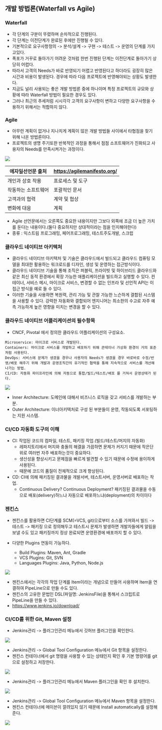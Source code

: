 ## 개발 방법론(Waterfall vs Agile)
### Waterfall
* 각 단계의 구분이 뚜렸하며 순차적으로 진행된다.
* 각 단계는 이전단계가 완료된 후에만 진행될 수 있다.
* 기본적으로 요구사항정의 -> 분석/설계 -> 구현 -> 테스트 -> 운영의 단계를 가지고있다.
* 폭포가 거꾸로 돌아가기 어려운 것처럼 한번 진행된 단계는 이전단계로 돌아가기 상당히 어렵다.
* 따라서 고객의 Needs가 바로 반영되기 어렵고 반영된다고 하더라도 굉장히 많은 시간과 비용이 발생된다. 경우에 따라 다음 프로젝트에 반영해야되는 상황도 발생한다.
* 지금도 널리 사용되는 좋은 개발 방법론 중에 하나이며 특정 프로젝트의 규모와 상황에 따라 Waterfall 방법이 필요한 경우도 있다.
* 그러나 최근의 추세처럼 시시각각 고객의 요구사항이 변하고 다양한 요구사항을 수용하기 위해서는 적합하지 않다.

### Agile
* 아무런 계획이 없거나 지나치게 계획이 많은 개발 방법들 사이에서 타협점을 찾기 위해 나온 방법론이다.
* 프로젝트의 생명 주기또한 반복적인 과정을 통해서 점점 소프트웨어가 진화되고 사용자의 Needs를 만족시켜가는 과정이다.

<img src="./img/1.png">

에자일선언문 출처|https://agilemanifesto.org/
-|-
개인과 상호 작용 | 프로세스 및 도구
작동하는 소프트웨어 | 포괄적인 문서
고객과의 협력 | 계약 및 협상
변화에 대응 | 계획
* Agile 선언문에서는 오른쪽도 중요한 내용이지만 그보다 외쪽에 조금 더 높은 가치를 둔다는 내용이다.(둘다 중요하지만 상대적이라는 점을 인지해야한다)
* 종류 : 익스트림 프로그래밍, 페어프로그래밍, 테스트주도개발, 스크럽

### 클라우드 네이티브 아키텍처
* 클라우드 네이티브 아키텍처 및 기술은 클라우드에서 빌드되고 클라우드 컴퓨팅 모델을 최대한 활용하는 워크로드를 디자인, 생성 및 운영하는 접근방식이다.
* 클라우드 네이티브 기술을 통해 조직은 퍼블릭, 프라이빗 및 하이브리드 클라우드와 같은 최신 동적 환경에서 확장 가능한 애플리케이션을 빌드하고 실행할 수 있다. 컨테이너, 서비스 메시, 마이크로 서비스, 변경할 수 없는 인프라 및 선언적 API는 이 접근 방식을 예로 들 수 있다.
* 이러한 기술을 사용하면 복원력, 관리 가능 및 관찰 가능한 느슨하게 결합된 시스템을 사용할 수 있다. 강력한 자동화와 결합되어 엔지니어는 최소한의 수고로 자주 예측 가능하게 높은 영향을 미치는 변경을 할 수 있다.

### 클라우드 네이티브 어플리케이션의 필수항목
* CNCF, Pivotal 에서 정의한 클라우드 어플리케이션의 구성요소.
```
Microservice: 마이크로 서비스로 개발된다.
Containers: 마이크로 서비스를 개발하고 배포하기 위해 콘테이너 가상화 환경이 거의 표준처럼 사용된다.
DevOps: 서비스에 문제가 생겼을 경우나 사용자의 Needs가 생겼을 경우 바로바로 수정/반영/배포 해주기 위해 개발과 운영조직간의 유기적인 협력을 통해 지속적으로 서비스를 개선해나가는 방법.
CI/CD: 자동화 파이프라인에 의해 자동으로 통합/빌드/테스트/배포 를 거쳐서 운영상태가 된다.
```

<img src="./img/2.png">

* Inner Architecture: 도메인에 대해서 비즈니스 로직을 갖고 서비스를 개발하는 부분.
* Outer Architecture: 이너아키텍처로 구성 된 부분들이 운영, 작동되도록 서포팅하는 지원 시스템.

### CI/CD 자동화 도구의 이해
* CI: 작업된 코드의 컴파일, 테스트, 패키징 작업.(빌드/테스트/머지의 자동화)
  * 레파지토리에서 머지와 충돌의 해결을 가끔하면 문제가 커지기 때문에 작은단위로 여러번 자주 배포하는것이 중요하다.
  * 생산성을 향상시키고 문제점을 빠르게 발견할 수 있기 때문에 수정에 용이하게 사용된다.
  * 때문에 코드의 품질이 전체적으로 크게 향상된다.
* CD: CI에 의해 패키징된 결과물을 개발서버, 테스트서버, 운영서버로 배포하는 작업.
  * Continuous Delivery? Continuous Deployment? 패키징된 결과물을 수동으로 배포(delivery)하느냐 자동으로 배포하느냐(deployment)의 차이이다

### 젠킨스
* 젠킨스를 활용하면 CI단계를 SCM(=VCS, git)으로부터 소스를 가져와서 빌드 -> 테스트 -> 패키징 으로 정의해두고 테스트시 문제가 발생하면 개발자들에게 알림을 보낼 수도 있고 패키징까지 정상 완료되면 운영환경에 배포까지 할 수 있다.

* 다양한 Plugins 연동이 가능하다.
  * Build Plugins: Maven, Ant, Gradle
  * VCS Plugins: Git, SVN
  * Languages Plugins: Java, Python, Node.js

<img src="./img/3.png">

* 젠킨스에서는 각각의 작업 단계를 Item이라는 개념으로 만들어 사용하며 Item을 연결하여 PipeLine으로 만들 수도 있다.
* 젠킨스의 고유한 문법인 DSL(파일명: JenkinsFile)을 통해서 스크립트로 PipeLine을 만들 수 있다.
* https://www.jenkins.io/download/


### CI/CD를 위한 Git, Maven 설정
* Jenkins관리 -> 플러그인관리 메뉴에서 깃허브 플러그인을 확인한다.

<img src="./img/11.png">

* Jenkins관리 -> Global Tool Configuration 메뉴에서 Git 항목을 설정한다.
* 젠킨스 컨테이너에서 git 명령을 사용할 수 있는 상태인지 확인 후 기본 명령어를 git으로 설정하고 저장한다.

<img src="./img/12.png">

* Jenkins관리 -> 플러그인관리 메뉴에서 Maven 플러그인을 확인 후 설치한다.

<img src="./img/13.png">

* Jenkins관리 -> Global Tool Configuration 메뉴에서 Maven 항목을 설정한다.
* 젠킨스 컨테이너에 메이븐이 깔려있지 않기 때문에 Install automatically를 설정해준다.

<img src="./img/14.png">